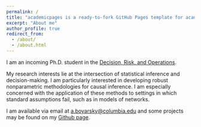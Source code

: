 ```yaml
---
permalink: /
title: "academicpages is a ready-to-fork GitHub Pages template for academic personal websites"
excerpt: "About me"
author_profile: true
redirect_from: 
  - /about/
  - /about.html
---
```


I am an incoming Ph.D. student in the [Decision, Risk, and Operations](https://www8.gsb.columbia.edu/faculty-research/divisions/decision-risk-operations). 

My research interests lie at the intersection of statistical inference and decision-making. I am particularly interested in developing robust nonparametric methodologies for causal inference. I am especially concerned with the application of these methods to settings in which standard assumptions fail, such as in models of networks.</p>

I am available via email at [a.boyarsky@columbia.edu](mailto:a.boyarsky@columbia.edu) and some projects may be found on my [Github page](http://github.com/ariboyarsky).

